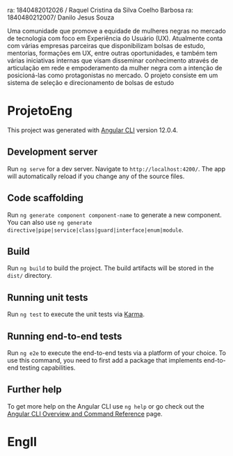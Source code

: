 ra: 1840482012026 / Raquel Cristina da Silva Coelho Barbosa
ra: 1840480212007/ Danilo Jesus Souza

Uma comunidade que promove a equidade de mulheres negras no mercado de tecnologia com foco em Experiência do Usuário (UX). 
Atualmente conta com várias empresas parceiras que disponibilizam bolsas de estudo, mentorias, formações em UX, entre outras 
oportunidades, e também tem várias iniciativas internas que visam disseminar conhecimento através de articulação em rede e 
empoderamento da mulher negra com a intenção de posicioná-las como protagonistas no mercado. 
O projeto consiste em um sistema de seleção e direcionamento de bolsas de estudo





# ProjetoEng

This project was generated with [Angular CLI](https://github.com/angular/angular-cli) version 12.0.4.

## Development server

Run `ng serve` for a dev server. Navigate to `http://localhost:4200/`. The app will automatically reload if you change any of the source files.

## Code scaffolding

Run `ng generate component component-name` to generate a new component. You can also use `ng generate directive|pipe|service|class|guard|interface|enum|module`.

## Build

Run `ng build` to build the project. The build artifacts will be stored in the `dist/` directory.

## Running unit tests

Run `ng test` to execute the unit tests via [Karma](https://karma-runner.github.io).

## Running end-to-end tests

Run `ng e2e` to execute the end-to-end tests via a platform of your choice. To use this command, you need to first add a package that implements end-to-end testing capabilities.

## Further help

To get more help on the Angular CLI use `ng help` or go check out the [Angular CLI Overview and Command Reference](https://angular.io/cli) page.
# EngII

